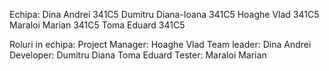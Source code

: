 Echipa:
	Dina Andrei 341C5
	Dumitru Diana-Ioana 341C5
	Hoaghe Vlad 341C5
	Maraloi Marian 341C5
	Toma Eduard 341C5

Roluri in echipa:
	Project Manager: Hoaghe Vlad
	Team leader: Dina Andrei
	Developer: Dumitru Diana
		   Toma Eduard
	Tester: Maraloi Marian

